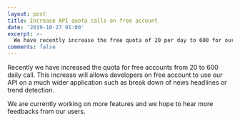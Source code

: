 ```yaml
---
layout: post
title: Increase API quota calls on free account
date: '2019-10-27 01:00'
excerpt: >-
  We have recently increase the free quota of 20 per day to 600 for our service.
comments: false
---
```


Recently we have increased the quota for free accounts from 20 to 600 daily call. This increase will allows developers on free account to use our API on a much wider application such as break down of news headlines or trend detection.

We are currently working on more features and we hope to hear more feedbacks from our users.

